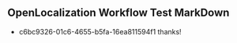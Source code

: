 ## OpenLocalization Workflow Test MarkDown
* c6bc9326-01c6-4655-b5fa-16ea811594f1 thanks!

<!--HONumber=Jul16_HO2-->


